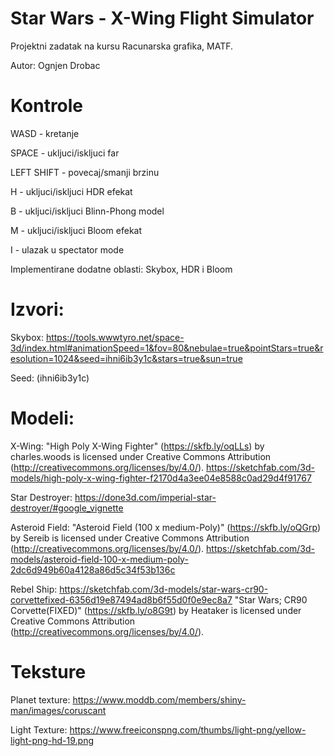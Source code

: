 # Star Wars - X-Wing Flight Simulator
Projektni zadatak na kursu Racunarska grafika, MATF.

Autor: Ognjen Drobac

# Kontrole
WASD - kretanje

SPACE - ukljuci/iskljuci far

LEFT SHIFT - povecaj/smanji brzinu

H - ukljuci/iskljuci HDR efekat

B - ukljuci/iskljuci Blinn-Phong model

M - ukljuci/iskljuci Bloom efekat

I - ulazak u spectator mode

Implementirane dodatne oblasti: Skybox, HDR i Bloom

# Izvori:
Skybox: 
https://tools.wwwtyro.net/space-3d/index.html#animationSpeed=1&fov=80&nebulae=true&pointStars=true&resolution=1024&seed=ihni6ib3y1c&stars=true&sun=true

Seed: (ihni6ib3y1c)

# Modeli:
X-Wing:
"High Poly X-Wing Fighter" (https://skfb.ly/oqLLs) by charles.woods is licensed under Creative Commons Attribution (http://creativecommons.org/licenses/by/4.0/).
https://sketchfab.com/3d-models/high-poly-x-wing-fighter-f2170d4a3ee04e8588c0ad29d4f91767

Star Destroyer:
https://done3d.com/imperial-star-destroyer/#google_vignette

Asteroid Field:
"Asteroid Field (100 x medium-Poly)" (https://skfb.ly/oQGrp) by Sereib is licensed under Creative Commons Attribution (http://creativecommons.org/licenses/by/4.0/).
https://sketchfab.com/3d-models/asteroid-field-100-x-medium-poly-2dc6d949b60a4128a86d5c34f53b136c

Rebel Ship:
https://sketchfab.com/3d-models/star-wars-cr90-corvettefixed-6356d19e87494ad8b6f55d0f0e9ec8a7
"Star Wars; CR90 Corvette(FIXED)" (https://skfb.ly/o8G9t) by Heataker is licensed under Creative Commons Attribution (http://creativecommons.org/licenses/by/4.0/).

# Teksture
Planet texture:
https://www.moddb.com/members/shiny-man/images/coruscant

Light Texture:
https://www.freeiconspng.com/thumbs/light-png/yellow-light-png-hd-19.png
